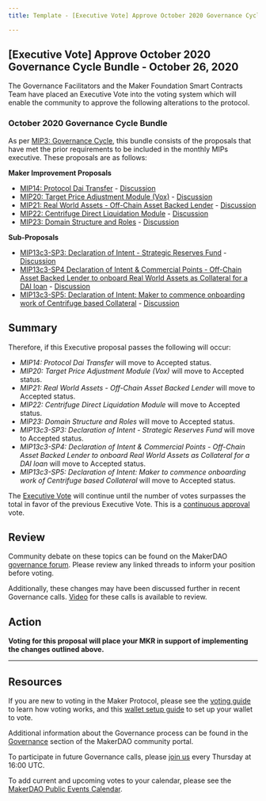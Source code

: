 ```yaml
---
title: Template - [Executive Vote] Approve October 2020 Governance Cycle Bundle - October 26, 2020

---
```

## [Executive Vote] Approve October 2020 Governance Cycle Bundle - October 26, 2020

The Governance Facilitators and the Maker Foundation Smart Contracts Team have placed an Executive Vote into the voting system which will enable the community to approve the following alterations to the protocol.

###  October 2020 Governance Cycle Bundle

As per [MIP3: Governance Cycle](https://github.com/makerdao/mips/blob/master/MIP3/mip3.md), this bundle consists of the proposals that have met the prior requirements to be included in the monthly MIPs executive. These proposals are as follows:

**Maker Improvement Proposals**  
* [MIP14: Protocol Dai Transfer](https://github.com/makerdao/mips/blob/formal-submission/MIP14/mip14.md) - [Discussion](https://forum.makerdao.com/t/mip14-protocol-dai-transfer-update/3844)
* [MIP20: Target Price Adjustment Module (Vox)](https://github.com/makerdao/mips/blob/formal-submission/MIP20/mip20.md) - [Discussion](https://forum.makerdao.com/t/mip20-target-price-adjustment-module-vox/3196)
* [MIP21: Real World Assets - Off-Chain Asset Backed Lender](https://github.com/makerdao/mips/blob/formal-submission/MIP21/MIP21.md) - [Discussion](https://forum.makerdao.com/t/mip21-real-world-assets-off-chain-asset-backed-lender/3917)
* [MIP22: Centrifuge Direct Liquidation Module](https://github.com/makerdao/mips/blob/formal-submission/MIP22/mip22.md) - [Discussion](https://forum.makerdao.com/t/mip22-centrifuge-direct-liquidation-module/3930)
* [MIP23: Domain Structure and Roles](https://github.com/makerdao/mips/blob/formal-submission/MIP23/mip23.md) - [Discussion](https://forum.makerdao.com/t/mip23-domain-structure-and-roles/4021)

**Sub-Proposals**  
* [MIP13c3-SP3: Declaration of Intent - Strategic Reserves Fund](https://github.com/makerdao/mips/blob/formal-submission/MIP13/MIP13c3-Subproposals/MIP13c3-SP3.md) - [Discussion](https://forum.makerdao.com/t/mip13c3-sp3-declaration-of-intent-strategic-reserves-fund-srf/3765)
* [MIP13c3-SP4 Declaration of Intent & Commercial Points - Off-Chain Asset Backed Lender to onboard Real World Assets as Collateral for a DAI loan](https://github.com/makerdao/mips/blob/formal-submission/MIP13/MIP13c3-Subproposals/MIP13c3-SP4.md) - [Discussion](https://forum.makerdao.com/t/mip13c3-sp4-declaration-of-intent-commercial-points-off-chain-asset-backed-lender-to-onboard-real-world-assets-as-collateral-for-a-dai-loan/3914)
* [MIP13c3-SP5: Declaration of Intent: Maker to commence onboarding work of Centrifuge based Collateral](https://github.com/makerdao/mips/blob/formal-submission/MIP13/MIP13c3-Subproposals/MIP13c3-SP5.md) - [Discussion](https://forum.makerdao.com/t/mip13c3-sp5-declaration-of-intent-maker-to-commence-onboarding-work-of-centrifuge-based-collateral/4059)

## Summary

Therefore, if this Executive proposal passes the following will occur:
* *MIP14: Protocol Dai Transfer* will move to Accepted status.
* *MIP20: Target Price Adjustment Module (Vox)* will move to Accepted status.
* *MIP21: Real World Assets - Off-Chain Asset Backed Lender* will move to Accepted status.
* *MIP22: Centrifuge Direct Liquidation Module* will move to Accepted status.
* *MIP23: Domain Structure and Roles* will move to Accepted status.
* *MIP13c3-SP3: Declaration of Intent - Strategic Reserves Fund* will move to Accepted status.
* *MIP13c3-SP4: Declaration of Intent & Commercial Points - Off-Chain Asset Backed Lender to onboard Real World Assets as Collateral for a DAI loan* will move to Accepted status.
* *MIP13c3-SP5: Declaration of Intent: Maker to commence onboarding work of Centrifuge based Collateral* will move to Accepted status.

The [Executive Vote](https://community-development.makerdao.com/en/learn/governance/on-chain-gov) will continue until the number of votes surpasses the total in favor of the previous Executive Vote. This is a [continuous approval](https://community-development.makerdao.com/en/learn/governance/how-voting-works) vote.

## Review

Community debate on these topics can be found on the MakerDAO [governance forum](https://forum.makerdao.com/). Please review any linked threads to inform your position before voting.

Additionally, these changes may have been discussed further in recent Governance calls. [Video](https://www.youtube.com/playlist?list=PLLzkWCj8ywWNq5-90-Id6VPSsrk4OWVan) for these calls is available to review.

## Action

**Voting for this proposal will place your MKR in support of implementing the changes outlined above.**

---

## Resources

If you are new to voting in the Maker Protocol, please see the [voting guide](https://community-development.makerdao.com/en/learn/governance/how-voting-works/) to learn how voting works, and this [wallet setup guide](https://community-development.makerdao.com/en/learn/governance/voting-setup/) to set up your wallet to vote.

Additional information about the Governance process can be found in the [Governance](https://community-development.makerdao.com/en/learn/governance) section of the MakerDAO community portal.

To participate in future Governance calls, please [join us](https://github.com/makerdao/community/tree/master/governance/governance-and-risk-meetings) every Thursday at 16:00 UTC.

To add current and upcoming votes to your calendar, please see the [MakerDAO Public Events Calendar](https://calendar.google.com/calendar/embed?src=makerdao.com_3efhm2ghipksegl009ktniomdk%40group.calendar.google.com&ctz=UTC&mode=week&showCalendars=0&showPrint=0).
